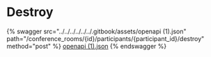 # Destroy

{% swagger src="../../../../../../.gitbook/assets/openapi (1).json" path="/conference_rooms/{id}/participants/{participant_id}/destroy" method="post" %}
[openapi (1).json](<../../../../../../.gitbook/assets/openapi (1).json>)
{% endswagger %}
